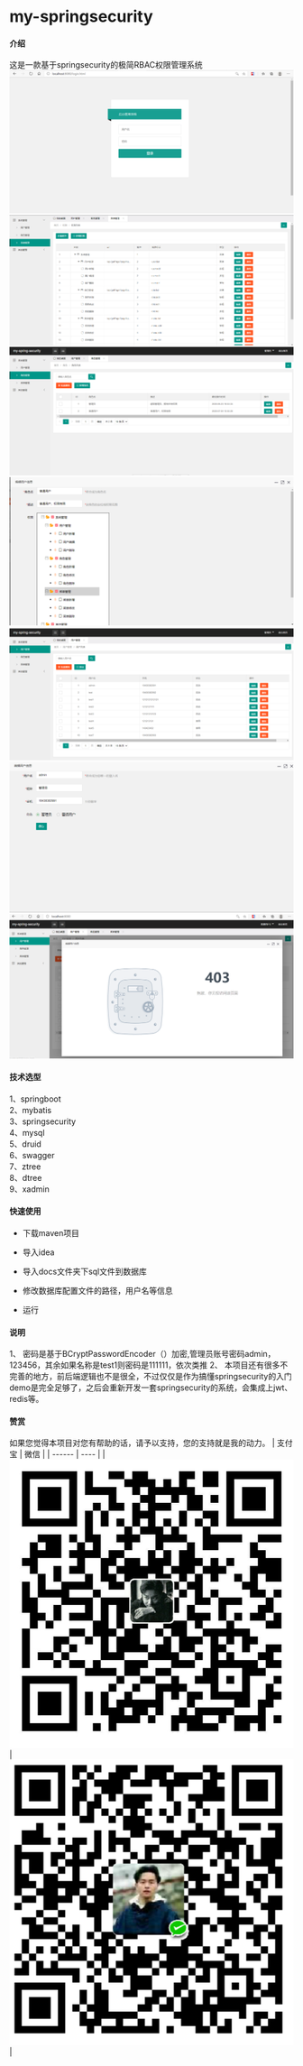 # my-springsecurity
#### 介绍
这是一款基于springsecurity的极简RBAC权限管理系统
![](docs/images/login.PNG)
![](docs/images/menu.PNG)
![](docs/images/role.PNG)
![](docs/images/roleedit.PNG)
![](docs/images/user.PNG)
![](docs/images/useredit.PNG)
![](docs/images/useredit2.PNG)

#### 技术选型
1、springboot  
2、mybatis    
3、springsecurity  
4、mysql  
5、druid  
6、swagger  
7、ztree  
8、dtree  
9、xadmin

#### 快速使用

- 下载maven项目
 
- 导入idea
 
- 导入docs文件夹下sql文件到数据库
 
- 修改数据库配置文件的路径，用户名等信息
 
- 运行

#### 说明

1、 密码是基于BCryptPasswordEncoder（）加密,管理员账号密码admin，123456，其余如果名称是test1则密码是111111，依次类推
2、 本项目还有很多不完善的地方，前后端逻辑也不是很全，不过仅仅是作为搞懂springsecurity的入门demo是完全足够了，之后会重新开发一套springsecurity的系统，会集成上jwt、redis等。


#### 赞赏
如果您觉得本项目对您有帮助的话，请予以支持，您的支持就是我的动力。
| 支付宝 | 微信 |
| ------ | ---- |
|    ![](docs/images/支付宝.jpg)    |  ![](docs/images/wechat.png)    |





